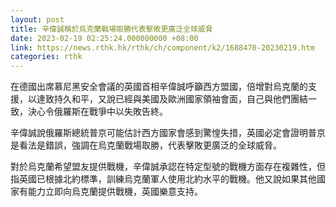 ```yaml
---
layout: post
title: 辛偉誠稱於烏克蘭戰場取勝代表擊敗更廣泛全球威脅
date: 2023-02-19 02:25:24.000000000 +08:00
link: https://news.rthk.hk/rthk/ch/component/k2/1688470-20230219.htm
categories: rthk
---
```


在德國出席慕尼黑安全會議的英國首相辛偉誠呼籲西方盟國，倍增對烏克蘭的支援，以達致持久和平，又說已經與美國及歐洲國家領袖會面，自己與他們團結一致，決心令俄羅斯在戰爭中以失敗告終。

辛偉誠說俄羅斯總統普京可能估計西方國家會感到驚惶失措，英國必定會證明普京是看法是錯誤，強調在烏克蘭戰場取勝，代表擊敗更廣泛的全球威脅。

對於烏克蘭希望盟友提供戰機，辛偉誠承認在特定型號的戰機方面存在複雜性，但指英國已根據北約標準，訓練烏克蘭軍人使用北約水平的戰機。他又說如果其他國家有能力立即向烏克蘭提供戰機，英國樂意支持。
